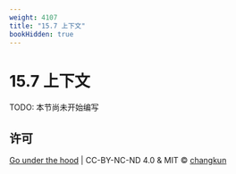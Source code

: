 ```yaml
---
weight: 4107
title: "15.7 上下文"
bookHidden: true
---
```


# 15.7 上下文

TODO: 本节尚未开始编写

## 许可

[Go under the hood](https://github.com/changkun/go-under-the-hood) | CC-BY-NC-ND 4.0 & MIT &copy; [changkun](https://changkun.de)
